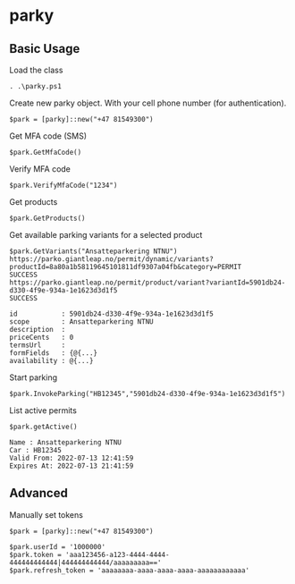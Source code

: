 # parky

## Basic Usage

Load the class
```
. .\parky.ps1
```
Create new parky object. With your cell phone number (for authentication).
```
$park = [parky]::new("+47 81549300")
```

Get MFA code (SMS)
```
$park.GetMfaCode()
```

Verify MFA code
```
$park.VerifyMfaCode("1234")
```

Get products
```
$park.GetProducts()
```

Get available parking variants for a selected product
```
$park.GetVariants("Ansatteparkering NTNU")
https://parko.giantleap.no/permit/dynamic/variants?productId=8a80a1b58119645101811df9307a04fb&category=PERMIT
SUCCESS
https://parko.giantleap.no/permit/product/variant?variantId=5901db24-d330-4f9e-934a-1e1623d3d1f5
SUCCESS

id           : 5901db24-d330-4f9e-934a-1e1623d3d1f5
scope        : Ansatteparkering NTNU
description  :
priceCents   : 0
termsUrl     :
formFields   : {@{...}
availability : @{...}
```

Start parking
```
$park.InvokeParking("HB12345","5901db24-d330-4f9e-934a-1e1623d3d1f5")
```

List active permits
```
$park.getActive()

Name : Ansatteparkering NTNU
Car : HB12345
Valid From: 2022-07-13 12:41:59
Expires At: 2022-07-13 21:41:59

```
## Advanced
Manually set tokens
```
$park = [parky]::new("+47 81549300")

$park.userId = '1000000'
$park.token = 'aaa123456-a123-4444-4444-444444444444|444444444444/aaaaaaaaa=='
$park.refresh_token = 'aaaaaaaa-aaaa-aaaa-aaaa-aaaaaaaaaaaa'
```

